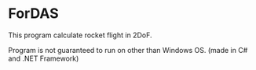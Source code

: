 # ForDAS
This program calculate rocket flight in 2DoF.

Program is not guaranteed to run on other than Windows OS. (made in C# and .NET Framework)